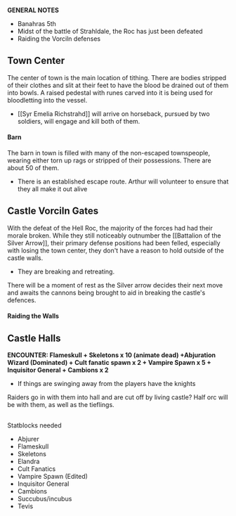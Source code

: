 **GENERAL NOTES**
- Banahras 5th
- Midst of the battle of Strahldale, the Roc has just been defeated
- Raiding the Vorciln defenses
## Town Center
The center of town is the main location of tithing. There are bodies stripped of their clothes and slit at their feet to have the blood be drained out of them into bowls. A raised pedestal with runes carved into it is being used for bloodletting into the vessel.
- [[Syr Emelia Richstrahd]] will arrive on horseback, pursued by two soldiers, will engage and kill both of them.
#### Barn
The barn in town is filled with many of the non-escaped townspeople, wearing either torn up rags or stripped of their possessions. There are about 50 of them.
- There is an established escape route. Arthur will volunteer to ensure that they all make it out alive
## Castle Vorciln Gates
With the defeat of the Hell Roc, the majority of the forces had had their morale broken. While they still noticeably outnumber the [[Battalion of the Silver Arrow]], their primary defense positions had been felled, especially with losing the town center, they don't have a reason to hold outside of the castle walls. 
- They are breaking and retreating.

There will be a moment of rest as the Silver arrow decides their next move and awaits the cannons being brought to aid in breaking the castle's defences. 
#### Raiding the Walls
## Castle Halls
**ENCOUNTER: Flameskull + Skeletons x 10 (animate dead) +Abjuration Wizard (Dominated) + Cult fanatic spawn x 2 + Vampire Spawn x 5 + Inquisitor General  + Cambions x 2**

- If things are swinging away from the players have the knights 

Raiders go in with them into hall and are cut off by living castle? Half orc will be with them, as well as the tieflings.

##
Statblocks needed
- Abjurer
- Flameskull
- Skeletons
- Elandra
- Cult Fanatics
- Vampire Spawn (Edited)
- Inquisitor General
- Cambions
- Succubus/incubus
- Tevis